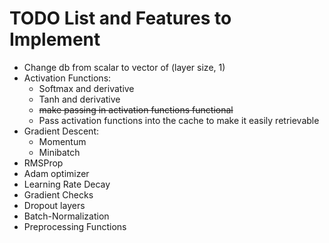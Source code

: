 # TODO List and Features to Implement

- Change db from scalar to vector of (layer size, 1)
- Activation Functions:
    - Softmax and derivative
    - Tanh and derivative
    - ~~make passing in activation functions functional~~
    - Pass activation functions into the cache to make it easily retrievable
- Gradient Descent:
    - Momentum
    - Minibatch
- RMSProp
- Adam optimizer
- Learning Rate Decay
- Gradient Checks
- Dropout layers
- Batch-Normalization
- Preprocessing Functions
